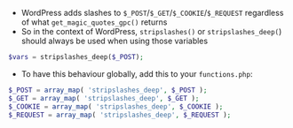 - WordPress adds slashes to `$_POST`/`$_GET`/`$_COOKIE`/`$_REQUEST` regardless of what `get_magic_quotes_gpc()` returns
- So in the context of WordPress, `stripslashes()` or `stripslashes_deep(`) should always be used when using those variables
```php
$vars = stripslashes_deep($_POST);
```
- To have this behaviour globally, add this to your `functions.php`:
```php
$_POST = array_map( 'stripslashes_deep', $_POST );
$_GET = array_map( 'stripslashes_deep', $_GET );
$_COOKIE = array_map( 'stripslashes_deep', $_COOKIE );
$_REQUEST = array_map( 'stripslashes_deep', $_REQUEST );
```